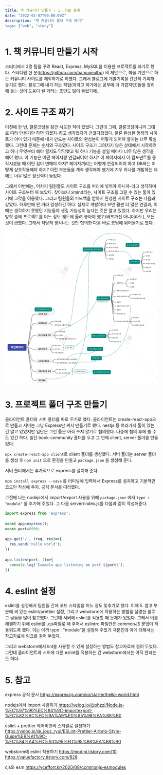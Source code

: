 ```yaml
---
title: 책 커뮤니티 만들기 - 1. 최초 설계
date: "2022-02-07T00:00:00Z"
description: "책 커뮤니티 폴더 구조 짜기"
tags: ["web", "study"]
---
```


# 1. 책 커뮤니티 만들기 시작

스터디에서 3명 팀을 꾸려 React, Express, MySQL을 이용한 프로젝트를 하기로 했다. 스터디원 한 분(https://github.com/hamuneulbo) 의 제안으로, 책을 기반으로 하는 커뮤니티 사이트를 제작하기로 하였다. 그래서 블로그에 개발기록을 간단히 기록해 놓기로 했다. 블로그에 내가 하는 작업(이라고 하기에는 공부에 더 가깝지만)들을 정리해 놓는 것이 도움이 될 거라는 조언도 많이 들었기에...

# 2. 사이트 구조 짜기

이전에 한 번, 클론코딩을 잠깐 시도한 적이 있었다. 그런데 그때, 클론코딩이니까 그대로 따라 만들기만 하면 되겠지-하고 생각했다가 큰코다쳤었다. 물론 완성된 형태의 사이트가 이미 있기 때문에 내가 만드는 사이트의 완성본이 어떻게 되어야 할지는 너무 확실했다. 그런데 문제는 순서와 구조였다. 사이트 구조가 그려지지 않은 상태에서 시작하려고 하니 무엇부터 해야 할지도 막막했고 뭐 하나 기능을 붙일 때마다 너무 많은 생각을 해야 했다. 이 기능은 어떤 페이지랑 연결되어야 하지? 이 페이지에서 이 컴포넌트를 동작시켰을 때 어떤 점이 변해야 하지? 페이지끼리는 어떻게 연결되어야 하고 DB와는 어떻게 상호작용해야 하지? 이런 부분들을 계속 생각해야 했기에 겨우 하나를 개발하는 데에도 너무 많은 정신력이 들었다.

그래서 이번에는, 어차피 팀원들도 사이트 구조를 머리에 넣어야 하니까-라고 생각하며 사이트 구조부터 짜 보았다. 찾아보니 xmind라는, 사이트 구조를 그릴 수 있는 툴이 있기에 그것을 이용했다. 그리고 팀원들의 피드백을 받아서 완성한 사이트 구조는 다음과 같았다. 하루만에 짠 거라 엉성하긴 하다. 실제로 개발하다 보면 훨씬 더 많은 연결과, 이때는 생각하지 못했던 기능들이 생길 가능성이 높다는 것은 알고 있었다. 하지만 우리는 방학 중에 프로젝트를 어느 정도 궤도에 올려 놓아야 했고(배포까진 아니더라도), 모든 것이 급했다. 그래서 적당히 생각나는 것만 협의한 다음 바로 코딩에 뛰어들기로 했다.

![page](./mindmap.png)

# 3. 프로젝트 폴더 구조 만들기

클라이언트 폴더와 서버 폴더를 따로 두기로 했다. 클라이언트는 create-react-app으로 만들고 서버는 그냥 Express만 써서 만들기로 했다. nestjs 등 여러가지 툴이 있는 건 알고 있었지만 일단은 그런 툴은 아직 쓰지 않기로 협의했다. 나중에 협의 후에 쓸 수도 있긴 하다. 일단 book-community 폴더를 두고 그 안에 client, server 폴더를 만들었다. 

`npx create-react-app client`로 client 폴더를 생성했다. 서버 폴더는 server 폴더를 생성 후 `npm init` 으로 환경을 만들고 `package.json` 을 생성해 준다.

서버 폴더에서는 추가적으로 express를 설치해 준다.

`npm install express --save` 를 터미널에 입력해서 Express를 설치하고 기본적인 코드만 작성해 두자. 공식 문서를 따라했다.

그전에 나는 nodejs에서 import/export 사용을 위해 `package.json` 에서 `type : "module"` 을 추가해 주었다. 그 다음 server/index.js를 다음과 같이 작성해준다.

```js
import express from 'express';

const app=express();
const port=8000;

app.get('/', (req, res)=>{
  res.send('hello world');
})

app.listen(port, ()=>{
  console.log(`Example app listening on port ${port}`);
})
```

# 4. eslint 설정

eslint를 설정해서 팀원들 간에 코드 스타일을 어느 정도 맞추기로 했다. 이때 5. 참고 부분에 써 있는 eslint/prettier 설정, 그리고 webstorm에 적용하는 방법을 설명한 블로그 글들을 많이 참고했다. 그런데 서버에 eslint를 적용할 때 문제가 있었다. 그래서 이를 해결하기 위해 eslint를 .cjs파일로 해 주어서 eslintrc 파일만은 commonJS 문법이 적용되도록 했다. 이는 아까 type : "module"을 설정해 주었기 때문인데 이에 대해서는 참고자료에 링크를 걸어 두었다.

그리고 webstorm에서 lint를 사용할 수 있게 설정하는 방법도 참고자료에 걸어 두었다. 그런데 클라이언트와 서버에 다른 eslint를 적용하는 건 webstorm에서는 아직 안되는 듯 하다..

# 5. 참고

express 공식 문서 https://expressjs.com/ko/starter/hello-world.html

nodejs에서 import 사용하기 https://velog.io/@ohzzi/Node.js-%EC%97%90%EC%84%9C-importexport-%EC%82%AC%EC%9A%A9%ED%95%98%EA%B8%B0

eslint + prettier 에어비앤비 스타일로 설정하기 https://velog.io/@_jouz_ryul/ESLint-Prettier-Airbnb-Style-Guide%EB%A1%9C-%EC%84%A4%EC%A0%95%ED%95%98%EA%B8%B0

webstorm에 eslint 적용하기 https://modipi.tistory.com/10, https://valuefactory.tistory.com/828

cjs와 esm https://yceffort.kr/2020/08/commonjs-esmodules